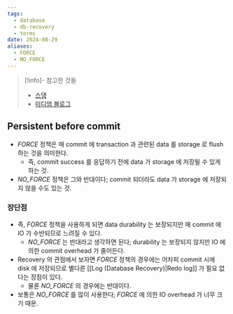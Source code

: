 ```yaml
---
tags:
  - database
  - db-recovery
  - terms
date: 2024-08-29
aliases:
  - FORCE
  - NO_FORCE
---
```

> [!info]- 참고한 것들
> - [스댕](https://stackoverflow.com/a/37861999)
> - [미디엄 블로그](https://medium.com/@vikas.singh_67409/algorithms-for-recovery-and-isolation-exploiting-semantics-aries-d904765fb9b8)

## Persistent before commit

- *FORCE* 정책은 매 commit 에 transaction 과 관련된 data 를 storage 로 flush 하는 것을 의미한다.
	- 즉, commit success 를 응답하기 전에 data 가 storage 에 저장될 수 있게 하는 것.
- *NO_FORCE* 정책은 그와 반대이다; commit 되더라도 data 가 storage 에 저장되지 않을 수도 있는 것.

### 장단점

- 즉, *FORCE* 정책을 사용하게 되면 data durability 는 보장되지만 매 commit 에 IO 가 수반되므로 느려질 수 있다.
	- *NO_FORCE* 는 반대라고 생각하면 된다; durability 는 보장되지 않지만 IO 에 의한 commit overhead 가 줄어든다.
- Recovery 의 관점에서 보자면 *FORCE* 정책의 경우에는 어차피 commit 시에 disk 에 저장되므로 별다른 [[Log (Database Recovery)|Redo log]] 가 필요 없다는 장점이 있다.
	- 물론 *NO_FORCE* 의 경우에는 반대이다.
- 보통은 *NO_FORCE* 를 많이 사용한다; *FORCE* 에 의한 IO overhead 가 너무 크기 때문.